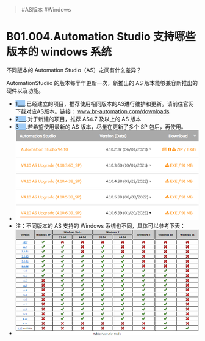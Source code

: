 > #AS版本 #Windows

# B01.004.Automation Studio 支持哪些版本的 windows 系统

不同版本的 Automation Studio（AS）之间有什么差异？

AutomationStudiio 的版本每半年更新一次，新推出的 AS 版本能够兼容新推出的硬件以及功能。

- <span style="background:#A0CCF6">1___</span>.已经建立的项目，推荐使用相同版本的AS进行维护和更新。请前往官网下载对应AS版本。链接： www.br-automation.com/downloads
- <span style="background:#A0CCF6">2___</span>.对于新建的项目，推荐 AS4.7 及以上的 AS 版本
- <span style="background:#A0CCF6">3___</span>.若希望使用最新的 AS 版本，尽量在更新了多个 SP 包后，再使用。
- ![](FILES/004Automation%20Studio支持哪些版本的windows系统/image-20231124205727850.png)
- 注：不同版本的 AS 支持的 Windows 系统也不同，具体可以参考下表：
- ![](FILES/004Automation%20Studio支持哪些版本的windows系统/image-20231124205349530.png)
